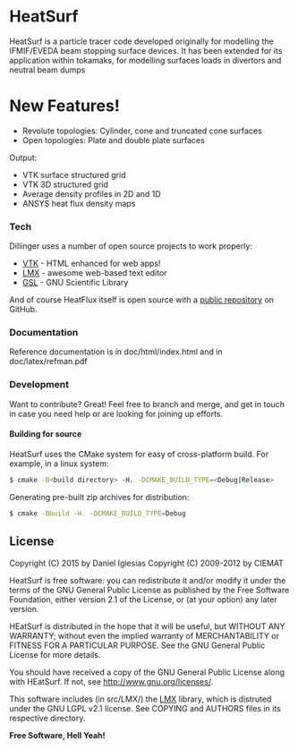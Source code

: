 # HeatSurf

HeatSurf is a particle tracer code developed originally for modelling the IFMIF/EVEDA beam stopping surface devices. It has been extended for its application within tokamaks, for modelling surfaces loads in divertors and neutral beam dumps 

# New Features!

  - Revolute topologies: Cylinder, cone and truncated cone surfaces
  - Open topologies: Plate and double plate surfaces

Output:
  - VTK surface structured grid
  - VTK 3D structured grid
  - Average density profiles in 2D and 1D
  - ANSYS heat flux density maps

### Tech

Dillinger uses a number of open source projects to work properly:

* [VTK] - HTML enhanced for web apps!
* [LMX] - awesome web-based text editor
* [GSL] - GNU Scientific Library

And of course HeatFlux itself is open source with a [public repository][HeatFlux]
 on GitHub.

### Documentation

Reference documentation is in doc/html/index.html and in doc/latex/refman.pdf

### Development

Want to contribute? Great! Feel free to branch and merge, and get in touch in case you need help or are looking for joining up efforts.

#### Building for source
HeatSurf uses the CMake system for easy of cross-platform build. For example, in a linux system:
```sh
$ cmake -B<build directory> -H. -DCMAKE_BUILD_TYPE=<Debug|Release>
```
Generating pre-built zip archives for distribution:
```sh
$ cmake -Bbuild -H. -DCMAKE_BUILD_TYPE=Debug
```

License
----
Copyright (C) 2015 by Daniel Iglesias
Copyright (C) 2009-2012 by CIEMAT

HeatSurf is free software: you can redistribute it and/or modify it under the terms of the GNU General Public License as published by the Free Software Foundation, either version 2.1 of the License, or (at your option) any later version.

HEatSurf is distributed in the hope that it will be useful, but WITHOUT ANY WARRANTY; without even the implied warranty of MERCHANTABILITY or FITNESS FOR A PARTICULAR PURPOSE. See the GNU General Public License for more details.

You should have received a copy of the GNU General Public License along with HEatSurf. If not, see http://www.gnu.org/licenses/.

This software includes (in src/LMX/) the [LMX] library, which is distruted under the GNU LGPL v2.1 license. See COPYING and AUTHORS files in its respective directory.

**Free Software, Hell Yeah!**

[//]: # (These are reference links used in the body of this note and get stripped out when the markdown processor does its job. There is no need to format nicely because it shouldn't be seen. Thanks SO - http://stackoverflow.com/questions/4823468/store-comments-in-markdown-syntax)


   [VTK]: <https://vtk.org/>
   [LMX]: <http://daniel-iglesias.github.io/lmx/>
   [GSL]: <https://www.gnu.org/software/gsl/>
   [HeatFlux]: <https://github.com/daniel-iglesias/HeatSurf.git>

